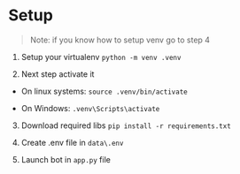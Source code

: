# Setup

>Note: if you know how to setup venv go to step 4

1. Setup your virtualenv
`python -m venv .venv`

2. Next step activate it
 - On linux systems:
`source .venv/bin/activate`

 - On Windows:
`.venv\Scripts\activate`

3. Download required libs
`pip install -r requirements.txt`

4. Create .env file in `data\.env`

5. Launch bot in `app.py` file

